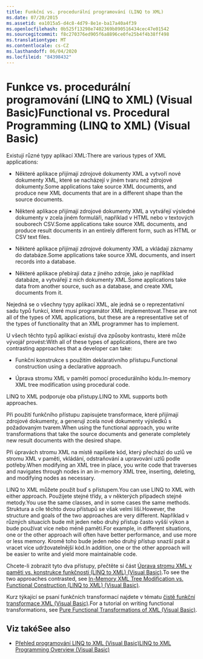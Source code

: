 ```yaml
---
title: Funkční vs. procedurální programování (LINQ to XML)
ms.date: 07/20/2015
ms.assetid: ea1015a5-d4c8-4d79-8e1e-ba17a40a4f39
ms.openlocfilehash: 0b525f13298e7402369b890516434cec47e01542
ms.sourcegitcommit: f8c270376ed905f6a8896ce0fe25b4f4b38ff498
ms.translationtype: MT
ms.contentlocale: cs-CZ
ms.lasthandoff: 06/04/2020
ms.locfileid: "84398432"
---
```

# <a name="functional-vs-procedural-programming-linq-to-xml-visual-basic"></a><span data-ttu-id="715d2-102">Funkce vs. procedurální programování (LINQ to XML) (Visual Basic)</span><span class="sxs-lookup"><span data-stu-id="715d2-102">Functional vs. Procedural Programming (LINQ to XML) (Visual Basic)</span></span>
<span data-ttu-id="715d2-103">Existují různé typy aplikací XML:</span><span class="sxs-lookup"><span data-stu-id="715d2-103">There are various types of XML applications:</span></span>  
  
- <span data-ttu-id="715d2-104">Některé aplikace přijímají zdrojové dokumenty XML a vytvoří nové dokumenty XML, které se nacházejí v jiném tvaru než zdrojové dokumenty.</span><span class="sxs-lookup"><span data-stu-id="715d2-104">Some applications take source XML documents, and produce new XML documents that are in a different shape than the source documents.</span></span>  
  
- <span data-ttu-id="715d2-105">Některé aplikace přijímají zdrojové dokumenty XML a vytvářejí výsledné dokumenty v zcela jiném formuláři, například v HTML nebo v textových souborech CSV.</span><span class="sxs-lookup"><span data-stu-id="715d2-105">Some applications take source XML documents, and produce result documents in an entirely different form, such as HTML or CSV text files.</span></span>  
  
- <span data-ttu-id="715d2-106">Některé aplikace přijímají zdrojové dokumenty XML a vkládají záznamy do databáze.</span><span class="sxs-lookup"><span data-stu-id="715d2-106">Some applications take source XML documents, and insert records into a database.</span></span>  
  
- <span data-ttu-id="715d2-107">Některé aplikace přebírají data z jiného zdroje, jako je například databáze, a vytvářejí z nich dokumenty XML.</span><span class="sxs-lookup"><span data-stu-id="715d2-107">Some applications take data from another source, such as a database, and create XML documents from it.</span></span>  
  
 <span data-ttu-id="715d2-108">Nejedná se o všechny typy aplikací XML, ale jedná se o reprezentativní sadu typů funkcí, které musí programátor XML implementovat.</span><span class="sxs-lookup"><span data-stu-id="715d2-108">These are not all of the types of XML applications, but these are a representative set of the types of functionality that an XML programmer has to implement.</span></span>  
  
 <span data-ttu-id="715d2-109">U všech těchto typů aplikací existují dva způsoby kontrastu, které může vývojář provést:</span><span class="sxs-lookup"><span data-stu-id="715d2-109">With all of these types of applications, there are two contrasting approaches that a developer can take:</span></span>  
  
- <span data-ttu-id="715d2-110">Funkční konstrukce s použitím deklarativního přístupu.</span><span class="sxs-lookup"><span data-stu-id="715d2-110">Functional construction using a declarative approach.</span></span>  
  
- <span data-ttu-id="715d2-111">Úprava stromu XML v paměti pomocí procedurálního kódu.</span><span class="sxs-lookup"><span data-stu-id="715d2-111">In-memory XML tree modification using procedural code.</span></span>  
  
 <span data-ttu-id="715d2-112">LINQ to XML podporuje oba přístupy.</span><span class="sxs-lookup"><span data-stu-id="715d2-112">LINQ to XML supports both approaches.</span></span>  
  
 <span data-ttu-id="715d2-113">Při použití funkčního přístupu zapisujete transformace, které přijímají zdrojové dokumenty, a generují zcela nové dokumenty výsledků s požadovaným tvarem.</span><span class="sxs-lookup"><span data-stu-id="715d2-113">When using the functional approach, you write transformations that take the source documents and generate completely new result documents with the desired shape.</span></span>  
  
 <span data-ttu-id="715d2-114">Při úpravách stromu XML na místě napíšete kód, který přechází do uzlů ve stromu XML v paměti, vkládání, odstraňování a upravování uzlů podle potřeby.</span><span class="sxs-lookup"><span data-stu-id="715d2-114">When modifying an XML tree in place, you write code that traverses and navigates through nodes in an in-memory XML tree, inserting, deleting, and modifying nodes as necessary.</span></span>  
  
 <span data-ttu-id="715d2-115">LINQ to XML můžete použít buď s přístupem.</span><span class="sxs-lookup"><span data-stu-id="715d2-115">You can use LINQ to XML with either approach.</span></span> <span data-ttu-id="715d2-116">Použijete stejné třídy, a v některých případech stejné metody.</span><span class="sxs-lookup"><span data-stu-id="715d2-116">You use the same classes, and in some cases the same methods.</span></span> <span data-ttu-id="715d2-117">Struktura a cíle těchto dvou přístupů se však velmi liší.</span><span class="sxs-lookup"><span data-stu-id="715d2-117">However, the structure and goals of the two approaches are very different.</span></span> <span data-ttu-id="715d2-118">Například v různých situacích bude mít jeden nebo druhý přístup často vyšší výkon a bude používat více nebo méně paměti.</span><span class="sxs-lookup"><span data-stu-id="715d2-118">For example, in different situations, one or the other approach will often have better performance, and use more or less memory.</span></span> <span data-ttu-id="715d2-119">Kromě toho bude jeden nebo druhý přístup snazší psát a vracet více udržovatelnější kód.</span><span class="sxs-lookup"><span data-stu-id="715d2-119">In addition, one or the other approach will be easier to write and yield more maintainable code.</span></span>  
  
 <span data-ttu-id="715d2-120">Chcete-li zobrazit tyto dva přístupy, přečtěte si část [Úprava stromu XML v paměti vs. konstrukce funkčnosti (LINQ to XML) (Visual Basic)](in-memory-xml-tree-modification-vs-functional-construction.md).</span><span class="sxs-lookup"><span data-stu-id="715d2-120">To see the two approaches contrasted, see [In-Memory XML Tree Modification vs. Functional Construction (LINQ to XML) (Visual Basic)](in-memory-xml-tree-modification-vs-functional-construction.md).</span></span>  
  
 <span data-ttu-id="715d2-121">Kurz týkající se psaní funkčních transformací najdete v tématu [čistě funkční transformace XML (Visual Basic)](pure-functional-transformations-of-xml.md).</span><span class="sxs-lookup"><span data-stu-id="715d2-121">For a tutorial on writing functional transformations, see [Pure Functional Transformations of XML (Visual Basic)](pure-functional-transformations-of-xml.md).</span></span>  
  
## <a name="see-also"></a><span data-ttu-id="715d2-122">Viz také</span><span class="sxs-lookup"><span data-stu-id="715d2-122">See also</span></span>

- [<span data-ttu-id="715d2-123">Přehled programování LINQ to XML (Visual Basic)</span><span class="sxs-lookup"><span data-stu-id="715d2-123">LINQ to XML Programming Overview (Visual Basic)</span></span>](linq-to-xml-programming-overview.md)
